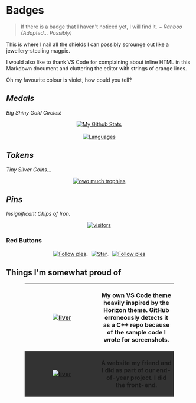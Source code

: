 <style>
    table {
        table-layout: fixed;
    }

    th, td {
        overflow-wrap: break-word;
        padding: 5px;
    }

    tr:nth-child(even) {
        background-color: #333333;
    }
    
    .repo-desc {
        width: 50%;
    }
</style>

# <!--My Corrupt Junta Military -->Badges

> If there is a badge that I haven't noticed yet, I will find it.
> ~ *Ranboo (Adapted... Possibly)*

This is where I nail all the shields I can possibly scrounge out like
a jewellery-stealing magpie.

I would also like to thank VS Code for complaining about inline HTML in this
Markdown document and cluttering the editor with strings of orange lines.

Oh my favourite colour is violet, how could you tell?

## ___<!--Inner Circle -->Medals___

*Big Shiny Gold Circles!*

<p align="center">
    <a href="https://github.com/RenoirTan" style="margin: 20px;">
        <img align="center" alt="My Github Stats" src="https://github-readme-stats.vercel.app/api?username=RenoirTan&show_icons=true&count_private=true&margin-w=20&margin-h=25&theme=material-palenight&show_icons=true">
    </a>
    <br>
    <br>
    <a href="https://github.com/RenoirTan" style="margin: 20px;">
        <img align="center" alt="Languages" src="https://github-readme-stats.vercel.app/api/top-langs/?username=RenoirTan&show_icons=true&count_private=true&margin-w=20&margin-h=25&theme=material-palenight&show_icons=true&langs_count=10">
    </a>
</p>

## *<!--Senior Officer -->Tokens*

*Tiny Silver Coins...*

<p align="center">
    <a href="https://github.com/RenoirTan" style="margin: 20px;">
        <img align="center" alt="owo much trophies" src="https://github-profile-trophy.vercel.app/?username=RenoirTan&show_icons=true&count_private=true&margin-w=20&margin-h=25&theme=dracula">
    </a>
</p>

## *<!--Junior Officer -->Pins*

*Insignificant Chips of Iron.*

<p align="center">
    <a href="https://github.com/RenoirTan" style="margin: 20px;">
        <img align="center" alt="visitors" src="https://visitor-badge.laobi.icu/badge?page_id=RenoirTan.RenoirTan">
    </a>
</p>

### <!--Nuclear Football --> Red Buttons

<p align="center">
    <a href="https://github.com/RenoirTan" style="margin: 20px 5px;">
        <img align="center" alt="Follow ples" src="https://img.shields.io/github/followers/RenoirTan?label=Follow&style=flat-square&color=blueviolet">
    </a>
    <a href="https://github.com/RenoirTan" style="margin: 20px 5px;">
        <img align="center" alt="Star" src="https://img.shields.io/github/stars/RenoirTan?label=Stars&style=flat-square&color=blueviolet">
    </a>
    <a href="https://stackoverflow.com/users/12200090/renoir-tan" style="margin: 20px 5px;">
        <img align="center" alt="Follow ples" src="https://img.shields.io/badge/Stack_Overflow-000000?style=flat-square&color=9057A3&logo=stack-overflow">
    </a>
</p>

## Things I'm somewhat proud of

<p align="center">
    <table style="width: 80%;">
        <tr>
            <th colspan="2">
                <a href="https://github.com/RenoirTan/liver">
                    <img align="center" alt="liver" src="https://github-readme-stats.vercel.app/api/pin/?username=RenoirTan&repo=liver&show_icons=true&count_private=true&margin-w=20&margin-h=25&theme=material-palenight&show_icons=true">
                </a>
            </th>
            <th class="repo-desc">
                <p>My own VS Code theme heavily inspired by the Horizon theme. GitHub erroneously detects it as a C++ repo because of the sample code I wrote for screenshots.</p>
            </th>
        </tr>
        <tr>
            <th colspan="2">
                <a href="https://github.com/RenoirTan/Y3-CEP-Final-Project-Christopher-Renoir">
                    <img align="center" alt="liver" src="https://github-readme-stats.vercel.app/api/pin/?username=RenoirTan&repo=Y3-CEP-Final-Project-Christopher-Renoir&show_icons=true&count_private=true&margin-w=20&margin-h=25&theme=material-palenight&show_icons=true">
                </a>
            </th>
            <th class="repo-desc">
                <p>A website my friend and I did as part of our end-of-year project. I did the front-end.</p>
            </th>
        </tr>
    </table>
</p>

<!--
**RenoirTan/RenoirTan** is a ✨ _special_ ✨ repository because its `README.md` (this file) appears on your GitHub profile.

Here are some ideas to get you started:

- 🔭 I’m currently working on ...
- 🌱 I’m currently learning ...
- 👯 I’m looking to collaborate on ...
- 🤔 I’m looking for help with ...
- 💬 Ask me about ...
- 📫 How to reach me: ...
- 😄 Pronouns: ...
- ⚡ Fun fact: ...
-->
